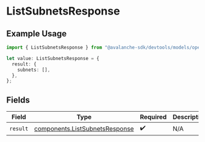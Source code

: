 # ListSubnetsResponse

## Example Usage

```typescript
import { ListSubnetsResponse } from "@avalanche-sdk/devtools/models/operations";

let value: ListSubnetsResponse = {
  result: {
    subnets: [],
  },
};
```

## Fields

| Field                                                                            | Type                                                                             | Required                                                                         | Description                                                                      |
| -------------------------------------------------------------------------------- | -------------------------------------------------------------------------------- | -------------------------------------------------------------------------------- | -------------------------------------------------------------------------------- |
| `result`                                                                         | [components.ListSubnetsResponse](../../models/components/listsubnetsresponse.md) | :heavy_check_mark:                                                               | N/A                                                                              |